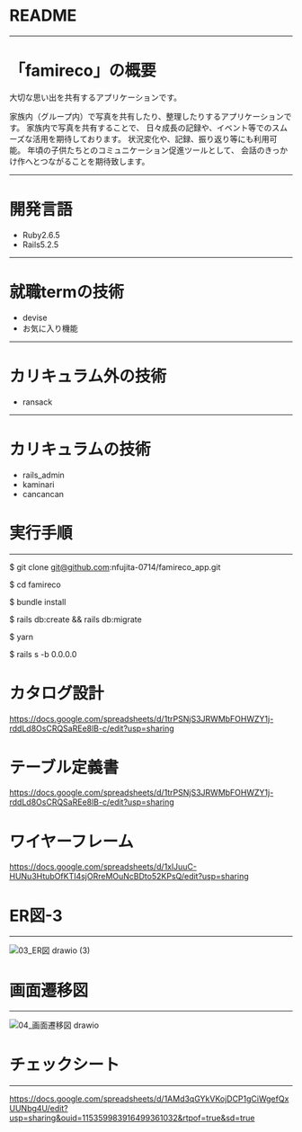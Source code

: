 # README
----------------------
# 「famireco」の概要
大切な思い出を共有するアプリケーションです。

家族内（グループ内）で写真を共有したり、整理したりするアプリケーションです。
家族内で写真を共有することで、
日々成長の記録や、イベント等でのスムーズな活用を期待しております。
状況変化や、記録、振り返り等にも利用可能。
年頃の子供たちとのコミュニケーション促進ツールとして、
会話のきっかけ作へとつながることを期待致します。

----------------------
# 開発言語
- Ruby2.6.5
- Rails5.2.5
----------------------
# 就職termの技術
- devise
- お気に入り機能
----------------------
# カリキュラム外の技術
- ransack
----------------------
# カリキュラムの技術
- rails_admin
- kaminari
- cancancan

# 実行手順
----------------------
$ git clone git@github.com:nfujita-0714/famireco_app.git

$ cd famireco

$ bundle install

$ rails db:create && rails db:migrate

$ yarn

$ rails s -b 0.0.0.0

# カタログ設計
https://docs.google.com/spreadsheets/d/1trPSNjS3JRWMbFOHWZY1j-rddLd8OsCRQSaREe8lB-c/edit?usp=sharing

# テーブル定義書
https://docs.google.com/spreadsheets/d/1trPSNjS3JRWMbFOHWZY1j-rddLd8OsCRQSaREe8lB-c/edit?usp=sharing

# ワイヤーフレーム
https://docs.google.com/spreadsheets/d/1xlJuuC-HUNu3HtubOfKTI4sjORreMOuNcBDto52KPsQ/edit?usp=sharing

# ER図-3
----------------------
![03_ER図 drawio (3)](https://user-images.githubusercontent.com/85795737/135721086-b3c58b14-9fd6-4ddf-9638-3325771a8310.png)

# 画面遷移図
----------------------
![04_画面遷移図 drawio](https://user-images.githubusercontent.com/85795737/135704033-3ae1359f-1faa-418d-846e-017de7b132fd.png)

# チェックシート
----------------------
https://docs.google.com/spreadsheets/d/1AMd3qGYkVKojDCP1gCiWgefQxUUNbg4U/edit?usp=sharing&ouid=115359983916499361032&rtpof=true&sd=true

